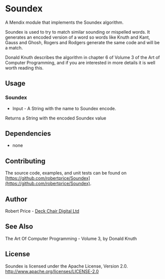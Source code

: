 # Soundex
A Mendix module that implements the Soundex algorithm.

Soundex is used to try to match similar sounding or mispelled words. It generates an encoded version of a word so words like Knuth and Kant, Gauss and Ghosh, Rogers and Rodgers generate the same code and will be a match.

Donald Knuth describes the algorithm in chapter 6 of Volume 3 of the Art of Computer Programming, and if you are interested in more details it is well worth reading this.

## Usage

### Soundex
* Input - A String with the name to Soundex encode.

Returns a String with the encoded Soundex value

## Dependencies
* none

## Contributing
The source code, examples, and unit tests can be found on [https://github.com/robertprice/Soundex](https://github.com/robertprice/Soundex).

## Author
Robert Price - [Deck Chair Digital Ltd](https://deckchair.digital/)

## See Also
The Art Of Computer Programming - Volume 3, by Donald Knuth

## License
Soundex is licensed under the Apache License, Version 2.0.  
http://www.apache.org/licenses/LICENSE-2.0